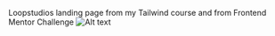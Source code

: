 Loopstudios landing page from my Tailwind course and from Frontend Mentor Challenge
![Alt text](images/loopstudios.png)
